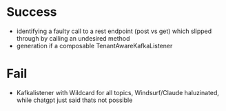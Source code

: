 # Success

- identifying a faulty call to a rest endpoint (post vs get) which slipped through by calling an undesired method
- generation if a composable TenantAwareKafkaListener

# Fail
- Kafkalistener with Wildcard for all topics, Windsurf/Claude haluzinated, while chatgpt just said thats not possible